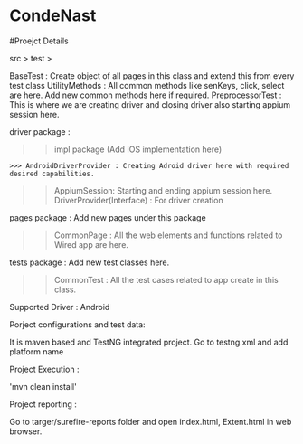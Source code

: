 # CondeNast
#Proejct Details

src > test >

BaseTest : Create object of all pages in this class and extend this from every test class
UtilityMethods : All common methods like senKeys, click, select are here. Add new common methods here if required.
PreprocessorTest : This is where we are creating driver and closing driver also starting appium session here.

driver package :
>>impl package (Add IOS implementation here)

	>>> AndroidDriverProvider : Creating Adroid driver here with required desired capabilities.
  
>>AppiumSession: Starting and ending appium session here.
>>DriverProvider(Interface) : For driver creation
	
pages package : Add new pages under this package
>> CommonPage : All the web elements and functions related to Wired app are here.

tests package : Add new test classes here.
>> CommonTest : All the test cases related to app create in this class.

Supported Driver :
Android

Porject configurations and test data:

It is maven based and TestNG integrated project.
Go to testng.xml and add platform name

Project Execution :

'mvn clean install'

Project reporting :

Go to targer/surefire-reports folder and open index.html, Extent.html in web browser.
